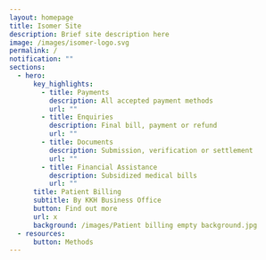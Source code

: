 ```yaml
---
layout: homepage
title: Isomer Site
description: Brief site description here
image: /images/isomer-logo.svg
permalink: /
notification: ""
sections:
  - hero:
      key_highlights:
        - title: Payments
          description: All accepted payment methods
          url: ""
        - title: Enquiries
          description: Final bill, payment or refund
          url: ""
        - title: Documents
          description: Submission, verification or settlement
          url: ""
        - title: Financial Assistance
          description: Subsidized medical bills
          url: ""
      title: Patient Billing
      subtitle: By KKH Business Office
      button: Find out more
      url: x
      background: /images/Patient billing empty background.jpg
  - resources:
      button: Methods
---
```

